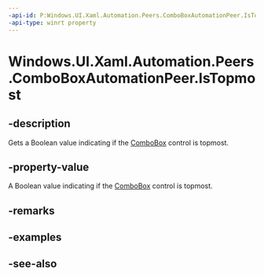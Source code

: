 ```yaml
---
-api-id: P:Windows.UI.Xaml.Automation.Peers.ComboBoxAutomationPeer.IsTopmost
-api-type: winrt property
---
```


<!-- Property syntax
public bool IsTopmost { get; }
-->

# Windows.UI.Xaml.Automation.Peers.ComboBoxAutomationPeer.IsTopmost

## -description
Gets a Boolean value indicating if the [ComboBox](../windows.ui.xaml.controls/combobox.md) control is topmost.



## -property-value
A Boolean value indicating if the [ComboBox](../windows.ui.xaml.controls/combobox.md) control is topmost.

## -remarks

## -examples

## -see-also
